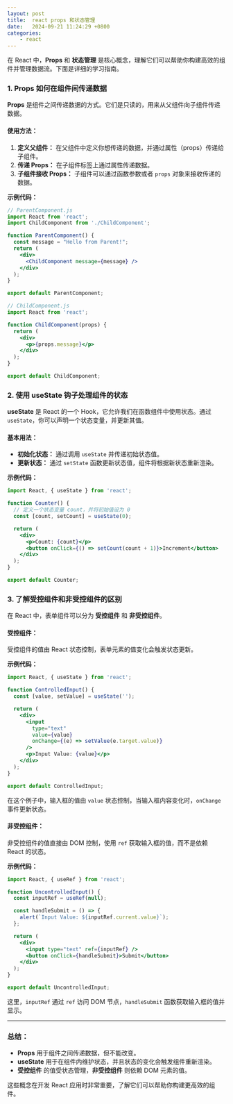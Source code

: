 ```yaml
---
layout: post
title:  react props 和状态管理
date:   2024-09-21 11:24:29 +0800
categories:
    - react
---
```


在 React 中，**Props** 和 **状态管理** 是核心概念，理解它们可以帮助你构建高效的组件并管理数据流。下面是详细的学习指南。

### 1. Props 如何在组件间传递数据

**Props** 是组件之间传递数据的方式。它们是只读的，用来从父组件向子组件传递数据。

#### 使用方法：
1. **定义父组件：** 在父组件中定义你想传递的数据，并通过属性（props）传递给子组件。
2. **传递 Props：** 在子组件标签上通过属性传递数据。
3. **子组件接收 Props：** 子组件可以通过函数参数或者 `props` 对象来接收传递的数据。

**示例代码：**
```jsx
// ParentComponent.js
import React from 'react';
import ChildComponent from './ChildComponent';

function ParentComponent() {
  const message = "Hello from Parent!";
  return (
    <div>
      <ChildComponent message={message} />
    </div>
  );
}

export default ParentComponent;

// ChildComponent.js
import React from 'react';

function ChildComponent(props) {
  return (
    <div>
      <p>{props.message}</p>
    </div>
  );
}

export default ChildComponent;
```

### 2. 使用 useState 钩子处理组件的状态

**useState** 是 React 的一个 Hook，它允许我们在函数组件中使用状态。通过 `useState`，你可以声明一个状态变量，并更新其值。

#### 基本用法：
- **初始化状态：** 通过调用 `useState` 并传递初始状态值。
- **更新状态：** 通过 `setState` 函数更新状态值，组件将根据新状态重新渲染。

**示例代码：**
```jsx
import React, { useState } from 'react';

function Counter() {
  // 定义一个状态变量 count，并将初始值设为 0
  const [count, setCount] = useState(0);

  return (
    <div>
      <p>Count: {count}</p>
      <button onClick={() => setCount(count + 1)}>Increment</button>
    </div>
  );
}

export default Counter;
```

### 3. 了解受控组件和非受控组件的区别

在 React 中，表单组件可以分为 **受控组件** 和 **非受控组件**。

#### 受控组件：
受控组件的值由 React 状态控制，表单元素的值变化会触发状态更新。

**示例代码：**
```jsx
import React, { useState } from 'react';

function ControlledInput() {
  const [value, setValue] = useState('');

  return (
    <div>
      <input 
        type="text" 
        value={value} 
        onChange={(e) => setValue(e.target.value)} 
      />
      <p>Input Value: {value}</p>
    </div>
  );
}

export default ControlledInput;
```
在这个例子中，输入框的值由 `value` 状态控制，当输入框内容变化时，`onChange` 事件更新状态。

#### 非受控组件：
非受控组件的值直接由 DOM 控制，使用 `ref` 获取输入框的值，而不是依赖 React 的状态。

**示例代码：**
```jsx
import React, { useRef } from 'react';

function UncontrolledInput() {
  const inputRef = useRef(null);

  const handleSubmit = () => {
    alert(`Input Value: ${inputRef.current.value}`);
  };

  return (
    <div>
      <input type="text" ref={inputRef} />
      <button onClick={handleSubmit}>Submit</button>
    </div>
  );
}

export default UncontrolledInput;
```
这里，`inputRef` 通过 `ref` 访问 DOM 节点，`handleSubmit` 函数获取输入框的值并显示。

---

### 总结：
- **Props** 用于组件之间传递数据，但不能改变。
- **useState** 用于在组件内维护状态，并且状态的变化会触发组件重新渲染。
- **受控组件** 的值受状态管理，**非受控组件** 则依赖 DOM 元素的值。

这些概念在开发 React 应用时非常重要，了解它们可以帮助你构建更高效的组件。